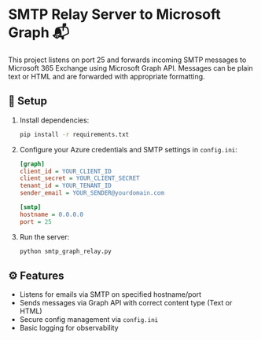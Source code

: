 # SMTP Relay Server to Microsoft Graph 📬

This project listens on port 25 and forwards incoming SMTP messages to Microsoft 365 Exchange using Microsoft Graph API. Messages can be plain text or HTML and are forwarded with appropriate formatting.

## 🚀 Setup

1. Install dependencies:
    ```bash
    pip install -r requirements.txt
    ```

2. Configure your Azure credentials and SMTP settings in `config.ini`:
    ```ini
    [graph]
    client_id = YOUR_CLIENT_ID
    client_secret = YOUR_CLIENT_SECRET
    tenant_id = YOUR_TENANT_ID
    sender_email = YOUR_SENDER@yourdomain.com

    [smtp]
    hostname = 0.0.0.0
    port = 25
    ```

3. Run the server:
    ```bash
    python smtp_graph_relay.py
    ```

## ⚙️ Features

- Listens for emails via SMTP on specified hostname/port
- Sends messages via Graph API with correct content type (Text or HTML)
- Secure config management via `config.ini`
- Basic logging for observability